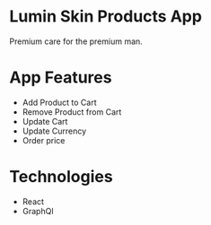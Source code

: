 # Lumin Skin Products App

Premium care for the premium man.

# App Features
- Add Product to Cart
- Remove Product from Cart
- Update Cart
- Update Currency
- Order price

# Technologies
- React
- GraphQl